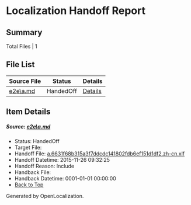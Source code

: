 # <a name='report-top'></a> Localization Handoff Report

## Summary
 Total Files | 1

## File List
 Source File | Status | Details 
 ----------- | ------ | ------- 
 [e2e\a.md](https://github.com/OpenLocalizationTest/oltest/blob/3bed65f2a5dec8db35ae7224926988a3c5e38e8b/e2e/a.md) | HandedOff | [Details](#1c4b0e3f2d5a6327cce38ce097736ca7c71ec4981)

## Item Details
##### <a name='1c4b0e3f2d5a6327cce38ce097736ca7c71ec4981'></a> Source: [e2e\a.md](https://github.com/OpenLocalizationTest/oltest/blob/3bed65f2a5dec8db35ae7224926988a3c5e38e8b/e2e/a.md)
* Status: HandedOff
* Target File: 
* Handoff File: [a.6631f68b315a3f7ddcdc141802fdb6ef151d1df2.zh-cn.xlf](https://github.com/OpenLocalizationTestOrg/olhandoff/blob/33d7e3705f6891e0ef66a03ba3c95dcdc059f843/ol-handoff/OpenLocalizationTestOrg/oltest.zh-cn/yanz/a.6631f68b315a3f7ddcdc141802fdb6ef151d1df2.zh-cn.xlf)
* Handoff Datetime: 2015-11-26 09:32:25
* Handoff Reason: Include
* Handback File: 
* Handback Datetime: 0001-01-01 00:00:00
* [Back to Top](#report-top)


Generated by OpenLocalization.
